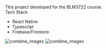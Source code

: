 This project developed for the BLM3722 course.<br>
Tech Stack<br>
- React Native<br>
- Typescript<br>
- Firebase/Firestore


![combine_images](https://user-images.githubusercontent.com/70464535/234139971-2841f42f-c3cf-40ef-81c3-06d0a4c7d91e.png)
![combine_images](https://user-images.githubusercontent.com/70464535/234139991-4866e397-8266-46b8-aa5f-4be8018053cb.jpg)
